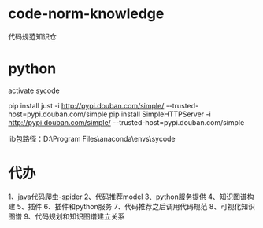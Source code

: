 # code-norm-knowledge
代码规范知识仓

# python
activate sycode

pip install just -i http://pypi.douban.com/simple/ --trusted-host=pypi.douban.com/simple
pip install SimpleHTTPServer -i http://pypi.douban.com/simple/ --trusted-host=pypi.douban.com/simple


lib包路径：D:\Program Files\anaconda\envs\sycode

# 代办
1、java代码爬虫-spider
2、代码推荐model
3、python服务提供
4、知识图谱构建
5、插件
6、插件和python服务
7、代码推荐之后调用代码规范
8、可视化知识图谱
9、代码规划和知识图谱建立关系